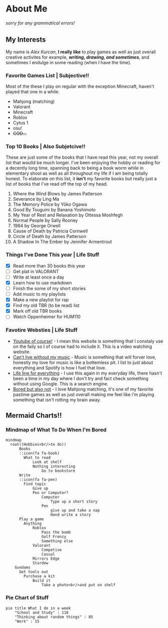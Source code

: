 # About Me
###### sorry for any grammatical errors!
## My Interests
My name is _Alex Kurcan_, **I really like** to play games as well as just overall creative activites for example, **_writing, drawing, and sometimes_**, and sometimes I endulge in some reading (when I have the time).

### Favorite Games List | Subjective!!
Most of the these I play on regular with the exception Minecraft, haven't played that one in a while.
+ Mahjong (matching)
+ Valorant
+ Minecraft
+ Roblox
+ Cytus 1
+ osu!
+ ~~COD...~~
### Top 10 Books | Also Subjetcive!!
These are just some of the books that I have read this year, not my overall list that woulld be much longer. I've been enjoying the hobby or reading for a decently long time, spanning back to being a book worm while in elementary shool as well as all throughout my life if I am being totally honest. To elaborate on this list, it **isn't** my favorite books but really just a list of books that I've read off the top of my head.
1. Where the Wind Blows by James Patterson
2. Severance by Ling Ma
3. The Memory Police by Yōko Ogawa
4. Good By Tsugumi by Banana Yoshimoto
5. My Year of Rest and Relaxation by Ottessa Moshfegh
6. Normal People by Sally Rooney
7. 1984 by George Orwell
8. Cause of Death by Patricia Cornwell
9. Circle of Death by James Patterson
10. A Shadow In The Ember by Jennifer Armentrout
### Things I've Done This year | Life Stuff
- [x] Read more than 30 books this year
- [ ] Get plat in VALORANT
- [ ] Write at least once a day
- [x] Learn how to use markdown
- [ ] Finish the some of my short stories
- [ ] Add music to my playlists
- [x] Make a new playlist for rap
- [x] Find my old TBR (to be read) list
- [x] Mark off old TBR books
- [ ] Watch Oppenheimer for HUM110
### Favotire Websties | Life Stuff
- [Youtube of course!](www.youtub.com) - I mean this website is something that I constaly use on the faily so I of course had to include it. This is a video watching website.
- [Can't live without my music](https://open.spotify.com/) - Music is something that will forver love, honestly my love for music is like a bottemless pit. I list to just about everything and Spotify is how I fuel that love.
- [Life line for everything](www.google.com) - I use this again in my everyday life, there hasn't been a time in my day where I don't try and fact check something without using Google. This is a search engine.
- [Bored but also not](https://www.mahjong-game.com/) - I love Mahjong matching, it's one of my favorite pastime games as well as just overall making me feel like i'm playing something that isn't rotting my brain away.

## Mermaid Charts!!
### Mindmap of What To Do When I'm Bored
``` mermaid
mindmap
  root((Hobbies<br/>to do))
      Books
      ::icon(fa fa-book)
        What to read
            Look at shelf
            Nothing interesting
                Go to bookstore
      Write
      ::icon(fa fa-pen)
        Find topic
            Give up
            Pen or Computer?
                Computer
                    Type up a short story
                Pen
                    give up and take a nap
                    Hand write a story
      Play a game
        Anything
            Roblox
                Pass the bomb
                Golf Frenzy
                Something else
            Valorant
                Competive
                Casual
            Mirrors Edge
            Stardew
    Gundams
      Get tools out
        Purchase a kit
            Build it
                Take a photo<br/>and put on shelf
```

### Pie Chart of Stuff
``` mermaid
pie title What I do in a week
    "School and Study" : 118
    "Thinking about random things" : 85
    "Work" : 15
```
